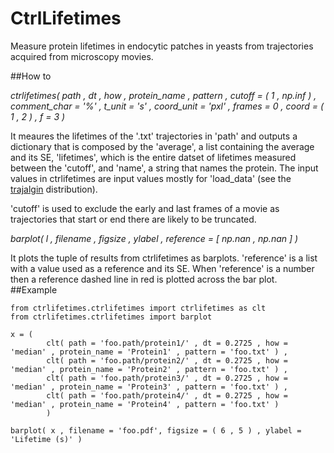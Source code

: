 # CtrlLifetimes

Measure protein lifetimes in endocytic patches in yeasts from trajectories acquired from microscopy movies.

##How to

_ctrlifetimes( path , dt , how , protein\_name , pattern , cutoff = ( 1 , np.inf ) , comment\_char = '%' , t\_unit = 's' , coord\_unit = 'pxl' , frames = 0 , coord = ( 1 , 2 ) , f = 3 )_ 

It meaures the lifetimes of the '.txt' trajectories in 'path' and outputs a dictionary that is composed by the \'average\', a list containing the average and its SE, \'lifetimes\', which is the entire datset of lifetimes measured between the 'cutoff', and 'name', a string that names the protein. The input values in ctrlifetimes are input values mostly for 'load\_data' (see the [trajalgin](http://apicco.github.io/trajectory_alignment/) distribution). 

'cutoff' is used to exclude the early and last frames of a movie as trajectories that start or end there are likely to be truncated. 

_barplot( l , filename , figsize , ylabel , reference = [ np.nan , np.nan ] )_ 

It plots the tuple of results from ctrlifetimes as barplots. 'reference' is a list with a value used as a reference and its SE. When 'reference' is a number then a reference dashed line in red is plotted across the bar plot.
##Example

	from ctrlifetimes.ctrlifetimes import ctrlifetimes as clt
	from ctrlifetimes.ctrlifetimes import barplot 
	
	x = ( 
			clt( path = 'foo.path/protein1/' , dt = 0.2725 , how = 'median' , protein_name = 'Protein1' , pattern = 'foo.txt' ) ,
			clt( path = 'foo.path/protein2/' , dt = 0.2725 , how = 'median' , protein_name = 'Protein2' , pattern = 'foo.txt' ) ,
			clt( path = 'foo.path/protein3/' , dt = 0.2725 , how = 'median' , protein_name = 'Protein3' , pattern = 'foo.txt' ) ,
			clt( path = 'foo.path/protein4/' , dt = 0.2725 , how = 'median' , protein_name = 'Protein4' , pattern = 'foo.txt' ) 
			)
	
	barplot( x , filename = 'foo.pdf', figsize = ( 6 , 5 ) , ylabel = 'Lifetime (s)' )
